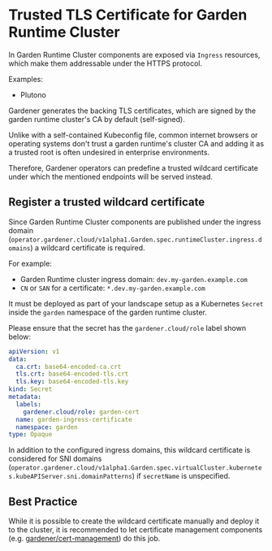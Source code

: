 # Trusted TLS Certificate for Garden Runtime Cluster

In Garden Runtime Cluster components are exposed via `Ingress` resources, which make them addressable under the HTTPS protocol.

Examples:
- Plutono

Gardener generates the backing TLS certificates, which are signed by the garden runtime cluster's CA by default (self-signed).

Unlike with a self-contained Kubeconfig file, common internet browsers or operating systems don't trust a garden runtime's cluster CA and adding it as a trusted root is often undesired in enterprise environments.

Therefore, Gardener operators can predefine a trusted wildcard certificate under which the mentioned endpoints will be served instead.

## Register a trusted wildcard certificate
Since Garden Runtime Cluster components are published under the ingress domain (`operator.gardener.cloud/v1alpha1.Garden.spec.runtimeCluster.ingress.domains`) a wildcard certificate is required.

For example:
- Garden Runtime cluster ingress domain: `dev.my-garden.example.com`
- `CN` or `SAN` for a certificate: `*.dev.my-garden.example.com`

It must be deployed as part of your landscape setup as a Kubernetes `Secret` inside the `garden` namespace of the garden runtime cluster.

Please ensure that the secret has the `gardener.cloud/role` label shown below:

```yaml
apiVersion: v1
data:
  ca.crt: base64-encoded-ca.crt
  tls.crt: base64-encoded-tls.crt
  tls.key: base64-encoded-tls.key
kind: Secret
metadata:
  labels:
    gardener.cloud/role: garden-cert
  name: garden-ingress-certificate
  namespace: garden
type: Opaque
```

In addition to the configured ingress domains, this wildcard certificate is considered for SNI domains (`operator.gardener.cloud/v1alpha1.Garden.spec.virtualCluster.kubernetes.kubeAPIServer.sni.domainPatterns`) if `secretName` is unspecified.

## Best Practice

While it is possible to create the wildcard certificate manually and deploy it to the cluster, it is recommended to let certificate management components (e.g. [gardener/cert-management](https://github.com/gardener/cert-management/)) do this job.
